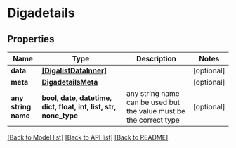 # Digadetails


## Properties
Name | Type | Description | Notes
------------ | ------------- | ------------- | -------------
**data** | [**[DigalistDataInner]**](DigalistDataInner.md) |  | [optional] 
**meta** | [**DigadetailsMeta**](DigadetailsMeta.md) |  | [optional] 
**any string name** | **bool, date, datetime, dict, float, int, list, str, none_type** | any string name can be used but the value must be the correct type | [optional]

[[Back to Model list]](../README.md#documentation-for-models) [[Back to API list]](../README.md#documentation-for-api-endpoints) [[Back to README]](../README.md)


